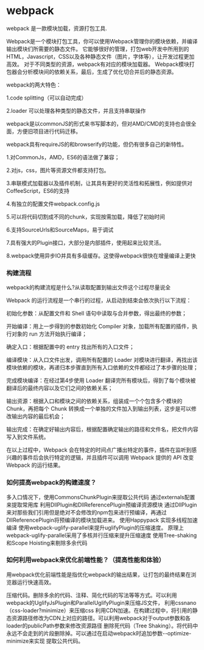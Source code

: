 # webpack

webpack 是一款模块加载，资源打包工具.

Webpack是一个模块打包工具，你可以使用Webpack管理你的模块依赖，并编译输出模块们所需要的静态文件。
它能够很好的管理，打包web开发中所用到的HTML，Javascript，CSS以及各种静态文件（图片，字体等），让开发过程更加高效。
对于不同类型的资源，webpack有对应的模块加载器。
Webpack模块打包器会分析模块间的依赖关系，最后，生成了优化切合并后的静态资源。

webpack的两大特色：

   1.code splitting（可以自动完成）

  2.loader 可以处理各种类型的静态文件，并且支持串联操作

 webpack是以commonJS的形式来书写脚本的，但对AMD/CMD的支持也会很全面，方便旧项目进行代码迁移。

 webpack具有requireJS的和browserify的功能，但仍有很多自己的新特性。

   1.对CommonJs，AMD，ES6的语法做了兼容；

  2.对js，css，图片等资源文件都支持打包。

  3.串联模式加载器以及插件机制，让其具有更好的灵活性和拓展性，例如提供对CoffeeScript，ES6的支持

4.有独立的配置文件webpack.config.js

5.可以将代码切割成不同的chunk，实现按需加载，降低了初始时间

6.支持SourceUrls和SourceMaps，易于调试

7.具有强大的Plugin接口，大部分是内部插件，使用起来比较灵活。

8.webpack使用异步IO并具有多级缓存。这使得webpack很快在增量编译上更快




### 构建流程

webpack的构建流程是什么?从读取配置到输出文件这个过程尽量说全

Webpack 的运行流程是一个串行的过程，从启动到结束会依次执行以下流程：

初始化参数：从配置文件和 Shell 语句中读取与合并参数，得出最终的参数；

开始编译：用上一步得到的参数初始化 Compiler 对象，加载所有配置的插件，执行对象的 run 方法开始执行编译；

确定入口：根据配置中的 entry 找出所有的入口文件；

编译模块：从入口文件出发，调用所有配置的 Loader 对模块进行翻译，再找出该模块依赖的模块，再递归本步骤直到所有入口依赖的文件都经过了本步骤的处理；

完成模块编译：在经过第4步使用 Loader 翻译完所有模块后，得到了每个模块被翻译后的最终内容以及它们之间的依赖关系；

输出资源：根据入口和模块之间的依赖关系，组装成一个个包含多个模块的 Chunk，再把每个 Chunk 转换成一个单独的文件加入到输出列表，这步是可以修改输出内容的最后机会；

输出完成：在确定好输出内容后，根据配置确定输出的路径和文件名，把文件内容写入到文件系统。

在以上过程中，Webpack 会在特定的时间点广播出特定的事件，插件在监听到感兴趣的事件后会执行特定的逻辑，并且插件可以调用 Webpack 提供的 API 改变 Webpack 的运行结果。




### 如何提高webpack的构建速度？
多入口情况下，使用CommonsChunkPlugin来提取公共代码
通过externals配置来提取常用库
利用DllPlugin和DllReferencePlugin预编译资源模块 通过DllPlugin来对那些我们引用但是绝对不会修改的npm包来进行预编译，再通过DllReferencePlugin将预编译的模块加载进来。
使用Happypack 实现多线程加速编译
使用webpack-uglify-parallel来提升uglifyPlugin的压缩速度。 原理上webpack-uglify-parallel采用了多核并行压缩来提升压缩速度
使用Tree-shaking和Scope Hoisting来剔除多余代码


### 如何利用webpack来优化前端性能？（提高性能和体验）

用webpack优化前端性能是指优化webpack的输出结果，让打包的最终结果在浏览器运行快速高效。

压缩代码。删除多余的代码、注释、简化代码的写法等等方式。可以利用webpack的UglifyJsPlugin和ParallelUglifyPlugin来压缩JS文件， 利用cssnano（css-loader?minimize）来压缩css
利用CDN加速。在构建过程中，将引用的静态资源路径修改为CDN上对应的路径。可以利用webpack对于output参数和各loader的publicPath参数来修改资源路径
删除死代码（Tree Shaking）。将代码中永远不会走到的片段删除掉。可以通过在启动webpack时追加参数--optimize-minimize来实现
提取公共代码。